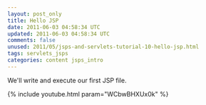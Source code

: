 ```yaml
---
layout: post_only
title: Hello JSP
date: 2011-06-03 04:58:34 UTC
updated: 2011-06-03 04:58:34 UTC
comments: false
unused: 2011/05/jsps-and-servlets-tutorial-10-hello-jsp.html
tags: servlets_jsps
categories: content jsps_intro
---
```


We'll write and execute our first JSP file.

{% include youtube.html param="WCbwBHXUx0k" %}
